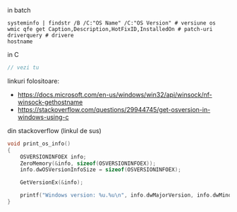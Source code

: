 in batch
```batch
systeminfo | findstr /B /C:"OS Name" /C:"OS Version" # versiune os
wmic qfe get Caption,Description,HotFixID,InstalledOn # patch-uri
driverquery # drivere
hostname
```

in C
```c
// vezi tu
```

linkuri folositoare:
- https://docs.microsoft.com/en-us/windows/win32/api/winsock/nf-winsock-gethostname
- https://stackoverflow.com/questions/29944745/get-osversion-in-windows-using-c

din stackoverflow (linkul de sus)
```c
void print_os_info()
{
    OSVERSIONINFOEX info;
    ZeroMemory(&info, sizeof(OSVERSIONINFOEX));
    info.dwOSVersionInfoSize = sizeof(OSVERSIONINFOEX);

    GetVersionEx(&info);

    printf("Windows version: %u.%u\n", info.dwMajorVersion, info.dwMinorVersion);
}
```
